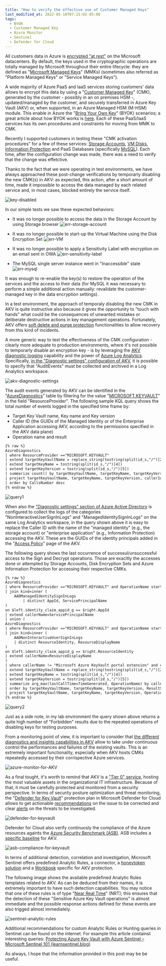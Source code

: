 ```yaml
---
title: "How to verify the effective use of Customer Managed Keys"
last_modified_at: 2022-05-10T07:15:02-05:00
tags:
  - BYOK
  - Customer Managed Key
  - Azure Monitor
  - Sentinel
  - Defender for Cloud
---
```


All customers data in Azure is [encrypted "at rest"](https://docs.microsoft.com/en-us/azure/security/fundamentals/encryption-atrest) on the Microsoft datacenters. By default, the keys used in the cryptographic operations are totally managed by Microsoft throughout their entire lifecycle: they are defined as "[Microsoft Managed Keys](https://docs.microsoft.com/en-us/azure/security/fundamentals/key-management)" (MMKs) (sometimes also referred as "Platform Managed Keys" or "Service Managed Keys"). 

A wide majority of Azure PaaS and IaaS services storing customers' data allows to encrypt this data by using a "[Customer Managed Key](https://docs.microsoft.com/en-us/azure/security/fundamentals/encryption-models#supporting-services)" (CMK), generated by the customer - possibly in an on premises HSM -, updated/managed by the customer, and securely transferred in Azure Key Vault (AKV) or, when supported, in an Azure Managed HSM (M-HSM) module. This enable in Azure the "[Bring Your Own Key](https://docs.microsoft.com/en-us/azure/key-vault/keys/byok-specification)" (BYOK) scenarios; a great article about how BYOK works is [here](https://techcommunity.microsoft.com/t5/azure-confidential-computing/azure-key-vault-managed-hsm-control-your-data-in-the-cloud/ba-p/3359310). Each of these PaaS/IaaS services has its own procedures and constraints for moving from MMK to CMK. 

Recently I supported customers in testing these "CMK activation procedures" for a few of these services: [Storage Accounts](https://docs.microsoft.com/en-us/azure/storage/common/customer-managed-keys-overview?msclkid=16aa21a2cfd611ecae252c93394e42f0), [VM Disks](https://docs.microsoft.com/en-us/azure/virtual-machines/disks-enable-customer-managed-keys-portal?msclkid=28fb38adcfd611ec848de7615adb36d0), [Information Protection](https://docs.microsoft.com/en-us/azure/information-protection/byok-price-restrictions) and PaaS Databases (specifically [MySQL](https://docs.microsoft.com/en-us/azure/mysql/concepts-data-encryption-mysql?msclkid=80b887a9cfd611ec85dd911de5ef65e7)). Each time, after the configuration change was made, there was a need to verify that the change was effetctive. 

Thanks to the fact that we were operating in test environments, we have always approached these post-change verifications by temporarly disabling the new CMK(s) in AKV: as expected, this action, after a short amount of time, made it impossible to access the data managed by each related service and, in most cases, blocked entirely the service itself. 

![key-disabled](https://raw.githubusercontent.com/stefanpems/stefanpems.github.io/master/assets/2022-05-09-How%20to%20verify%20the%20effective%20use%20of%20Customer%20Managed%20Keys/disabledkey.png)

In our simple tests we saw these expected behaviors:

* It was no longer possible to access the data in the Storage Account by using Storage browser
![err-storage-account](https://raw.githubusercontent.com/stefanpems/stefanpems.github.io/master/assets/2022-05-09-How%20to%20verify%20the%20effective%20use%20of%20Customer%20Managed%20Keys/errstacc.png)

* It was no longer possible to start-up the Virtual Machine using the Disk Encryption Set
![err-VM](https://raw.githubusercontent.com/stefanpems/stefanpems.github.io/master/assets/2022-05-09-How%20to%20verify%20the%20effective%20use%20of%20Customer%20Managed%20Keys/errvm.png)

* It was no longer possible to apply a Sensitivity Label with encryption on an email sent in OWA
![err-sensitivity-label](https://raw.githubusercontent.com/stefanpems/stefanpems.github.io/master/assets/2022-05-09-How%20to%20verify%20the%20effective%20use%20of%20Customer%20Managed%20Keys/errsenslb.png)

* The MySQL single server instance went in "Inaccessible" state
![err-mysql](https://raw.githubusercontent.com/stefanpems/stefanpems.github.io/master/assets/2022-05-09-How%20to%20verify%20the%20effective%20use%20of%20Customer%20Managed%20Keys/errmysql.png)

It was enough to re-enable the key(s) to restore the operation of the services and the access to their data (for MySQL it was necessary to perform a simple additional action manually: revalidate the customer-managed key in the data encryption settings). 

In a test environment, the approach of temporaly disabling the new CMK in AKV is quite instructive also because it gives the opportunity to "touch with hands" what could be the consequences of unwanted mistakes or deliberate destructive actions in key management operations. Fortunately, AKV offers [soft delete and purge protection](https://docs.microsoft.com/en-us/azure/key-vault/general/key-vault-recovery?tabs=azure-portal) functionalities to allow recovery from this kind of incidents. 

A more generic way to test the effectiveness of the CMK configuration - clearly more adequate to production environments, where it's not possible to temporarly disable an encryption key - is by leveraging the [AKV diagnostic logging](https://docs.microsoft.com/en-us/azure/key-vault/general/logging?msclkid=3d06db48cf7911eca12c8d15f1b5f54a&tabs=Vault) capability and the power of [Azure Log Analytics](https://docs.microsoft.com/en-us/azure/azure-monitor/logs/log-analytics-overview?msclkid=55ebe7dfcfda11ecb769e24a6a323b3b). Specifically, [in the "Diagnostic settings" configuration of AKV](https://docs.microsoft.com/en-us/azure/key-vault/general/howto-logging?tabs=azure-portal), it is possible to specify that "AuditEvents" must be collected and archived in a Log Analytics workspace. 

![akv-diagnostic-settings](https://raw.githubusercontent.com/stefanpems/stefanpems.github.io/master/assets/2022-05-09-How%20to%20verify%20the%20effective%20use%20of%20Customer%20Managed%20Keys/akvdiaglog.png)

The audit events generated by AKV can be identified in the "[AzureDiagnostics](https://docs.microsoft.com/en-us/azure/azure-monitor/reference/tables/azurediagnostics?msclkid=3d712f8ecfdb11ecabb3cd5648b85372)" table by filtering for the value "[MICROSOFT.KEYVAULT](https://docs.microsoft.com/en-us/azure/azure-resource-manager/management/resource-providers-and-types?msclkid=60d1f554cfdb11ecbf4435db6a15071e)" in the field "ResourceProvider". The following sample KQL query shows the total number of events logged in the specified time frame by:
* Target Key Vault name, Key name and Key version
* Caller ID (the GUIDs of the Managed Identity or of the Enterprise Application accessing AKV, according to the permissions specified in the AKV data plane)
* Operation name and result

```html
{% raw %}
AzureDiagnostics
| where ResourceProvider =="MICROSOFT.KEYVAULT" 
| extend targetKeyVaultName = replace_string(tostring(split(id_s,"/")[2]),".vault.azure.net","")
| extend targetKeyName = tostring(split(id_s,"/")[4])
| extend targetKeyVersion = tostring(split(id_s,"/")[5])
| summarize count() by targetKeyVaultName, targetKeyName, targetKeyVersion, callerId = identity_claim_appid_g, OperationName, ResultSignature, ResultDescription
| project targetKeyVaultName, targetKeyName, targetKeyVersion, callerId , OperationName, ResultSignature, ResultDescription, CallsNumber = count_
| order by CallsNumber desc
{% endraw %}
```

![query1](https://raw.githubusercontent.com/stefanpems/stefanpems.github.io/master/assets/2022-05-09-How%20to%20verify%20the%20effective%20use%20of%20Customer%20Managed%20Keys/query1.png)

When also the ["Diagnostic settings" section of Azure Active Directory](https://docs.microsoft.com/en-us/azure/active-directory/reports-monitoring/howto-integrate-activity-logs-with-log-analytics) is configured to collect the logs of the categories "NonInteractiveUserSignInLogs" and "ManagedIdentitySignInLogs" on the same Log Analytics workspace, in the query shown above it is easy to replace the Caller ID with the name of the "managed identity" (e.g., the storage account) or "enterprise application" (e.g., Information Protection) accessing the AKV. These are the GUIDs of the identity principals added in the "[Access Policy](https://docs.microsoft.com/en-us/azure/key-vault/general/assign-access-policy?tabs=azure-portal)" page of the AKV.

The following query shows the last occurrence of successul/unsuccessful access to the Sign and Decrypt operations. Those are exacltly the accesses done or attempted by Storage Accounts, Disk Encryption Sets and Azure Information Protection for accessing their respective CMKs. 

```html
{% raw %}
AzureDiagnostics
| where ResourceProvider =="MICROSOFT.KEYVAULT" and OperationName startswith "Key" and not(OperationName == "KeyGet") 
| join kind=inner (
    AADManagedIdentitySignInLogs
        | distinct AppId, ServicePrincipalName
) 
on $left.identity_claim_appid_g == $right.AppId
| extend callerName=ServicePrincipalName
| union (
AzureDiagnostics
| where ResourceProvider =="MICROSOFT.KEYVAULT" and OperationName startswith "Key" and not(OperationName == "KeyGet") 
| join kind=inner (
    AADNonInteractiveUserSignInLogs
    | distinct ResourceIdentity, ResourceDisplayName
) 
on $left.identity_claim_appid_g == $right.ResourceIdentity
| extend callerName=ResourceDisplayName
)
| where callerName != "Microsoft Azure KeyVault portal extension" and callerName  != "Azure Key Vault" 
| extend targetKeyVaultName = replace_string(tostring(split(id_s,"/")[2]),".vault.azure.net","")
| extend targetKeyName = tostring(split(id_s,"/")[4])
| extend targetKeyVersion = tostring(split(id_s,"/")[5])
| summarize arg_max(lastCallTime=TimeGenerated, OperationName) by callerName, targetKeyVaultName, targetKeyName, targetKeyVersion, ResultSignature, ResultDescription
| order by targetKeyVaultName, targetKeyName, targetKeyVersion, ResultSignature, lastCallTime 
| project targetKeyVaultName, targetKeyName, targetKeyVersion, OperationName, ResultSignature, ResultDescription, lastCallTime, callerName 
{% endraw %}
```

![query2](https://raw.githubusercontent.com/stefanpems/stefanpems.github.io/master/assets/2022-05-09-How%20to%20verify%20the%20effective%20use%20of%20Customer%20Managed%20Keys/query2.png)

Just as a side note, in my lab environment the query shown above returns a quite high number of "Forbidden" results due to the repeated operations of disabling keys for testing purposes. 

From a monitoring point of view, it is important to consider that [the different diagnostics and insights capabilities in AKV](https://docs.microsoft.com/en-us/azure/key-vault/general/monitor-key-vault) allow to take under continuous control the performances and failures of the existing vaults. This is an extremely important functionality, especially when AKV hosts CMKs repeatedly accessed by their corrispective Azure services.

![azure-monitor-for-AKV](https://raw.githubusercontent.com/stefanpems/stefanpems.github.io/master/assets/2022-05-09-How%20to%20verify%20the%20effective%20use%20of%20Customer%20Managed%20Keys/azmon.png)

As a final tought, it's worth to remind that AKV is a ["Tier 0" service](https://docs.microsoft.com/en-us/security/compass/privileged-access-access-model), hosting the most valuable assets in the organizational IT infrastructure. Because of that, it must be carefully protected and monitored from a security perspective. In terms of security posture optimization and threat monitoring, the "[Defender for Key Vault](https://docs.microsoft.com/en-us/azure/defender-for-cloud/defender-for-key-vault-introduction?msclkid=7bdc49a5cfdf11ec92ed57d5dd838cc1)" protection plan in Microsoft Defender for Cloud allows to get actionable [recommendations](https://docs.microsoft.com/en-us/azure/defender-for-cloud/recommendations-reference?msclkid=0ece65b8cfe011ecadaa858e8a388068) on the issue to be corrected and clear [alerts](https://docs.microsoft.com/en-us/azure/defender-for-cloud/alerts-reference#alerts-azurekv) on the threats to be investigated.  

![defender-for-keyvault](https://raw.githubusercontent.com/stefanpems/stefanpems.github.io/master/assets/2022-05-09-How%20to%20verify%20the%20effective%20use%20of%20Customer%20Managed%20Keys/mdckv.png)

Defender for Cloud also verify continuosly the compliance of the Azure resources againts the [Azure Security Benchmark (ASB)](https://docs.microsoft.com/en-us/security/benchmark/azure/overview). ASB includes a [specific baseline](https://docs.microsoft.com/en-us/security/benchmark/azure/baselines/key-vault-security-baseline) for AKV.

![asb-compliance-for-keyvault](https://raw.githubusercontent.com/stefanpems/stefanpems.github.io/master/assets/2022-05-09-How%20to%20verify%20the%20effective%20use%20of%20Customer%20Managed%20Keys/complkv.png)

In terms of additional detection, correlation and investigation, Microsoft Sentinel offers predefined Analytic Rules, a connector, a [honeytoken solution](https://docs.microsoft.com/en-us/azure/sentinel/monitor-key-vault-honeytokens?tabs=deploy-at-scale) and a [Workbook](https://techcommunity.microsoft.com/t5/microsoft-sentinel-blog/visibility-of-azure-key-vault-activity-in-sentinel-azure-key/ba-p/2140751?msclkid=b8bbbf8ccfe011ec9a942f168fa115ad) specific for AKV protection.

The following image shows the available predefined Analytic Rules templates related to AKV. As can be deduced from their names, it is extremely important to have such detection capabilities. You may notice that one of these rules is of type "[Near Real Time](https://docs.microsoft.com/en-US/azure/sentinel/create-nrt-rules?msclkid=53e36b02cfe211ecbb6a6bc4d6a52704)" (NRT); this ensures that the detection of these "Sensitive Azure Key Vault operations" is almost immediate and the possible response actions defined for these events are also trigged almost immediately.

![sentinel-analytic-rules](https://raw.githubusercontent.com/stefanpems/stefanpems.github.io/master/assets/2022-05-09-How%20to%20verify%20the%20effective%20use%20of%20Customer%20Managed%20Keys/sentinelarkv.png)

Additional recommendations for custom Analytic Rules or Hunting queries in Sentinel can be found on the internet. For example this article containst interesting queries: [Protecting Azure Key Vault with Azure Sentinel – Microsoft Sentinel 101 (learnsentinel.blog)](https://learnsentinel.blog/2021/09/09/protecting-azure-key-vault-with-azure-sentinel/)  

As always, I hope that the information provided in this post may be be useful. 
